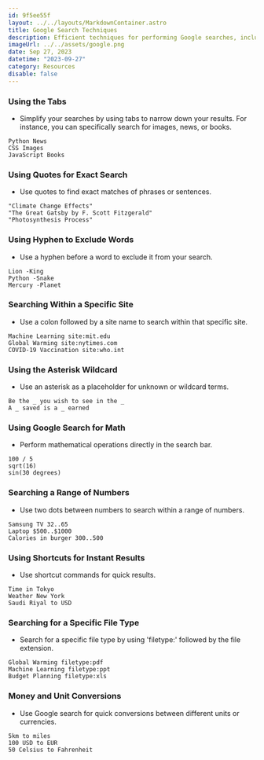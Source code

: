 ```yaml
---
id: 9f5ee55f
layout: ../../layouts/MarkdownContainer.astro
title: Google Search Techniques
description: Efficient techniques for performing Google searches, including the use of tabs, quotes, hyphens, colons, asterisks, mathematical operations, number ranges, shortcuts, file type search, and unit conversions.
imageUrl: ../../assets/google.png
date: Sep 27, 2023
datetime: "2023-09-27"
category: Resources
disable: false
---
```


### Using the Tabs

- Simplify your searches by using tabs to narrow down your results. For instance, you can specifically search for images, news, or books.

```
Python News
CSS Images
JavaScript Books
```

### Using Quotes for Exact Search

- Use quotes to find exact matches of phrases or sentences.

```
"Climate Change Effects"
"The Great Gatsby by F. Scott Fitzgerald"
"Photosynthesis Process"
```

### Using Hyphen to Exclude Words

- Use a hyphen before a word to exclude it from your search.

```
Lion -King
Python -Snake
Mercury -Planet
```

### Searching Within a Specific Site

- Use a colon followed by a site name to search within that specific site.

```
Machine Learning site:mit.edu
Global Warming site:nytimes.com
COVID-19 Vaccination site:who.int
```

### Using the Asterisk Wildcard

- Use an asterisk as a placeholder for unknown or wildcard terms.

```
Be the _ you wish to see in the _
A _ saved is a _ earned
```

### Using Google Search for Math

- Perform mathematical operations directly in the search bar.

```
100 / 5
sqrt(16)
sin(30 degrees)
```

### Searching a Range of Numbers

- Use two dots between numbers to search within a range of numbers.

```
Samsung TV 32..65
Laptop $500..$1000
Calories in burger 300..500
```

### Using Shortcuts for Instant Results

- Use shortcut commands for quick results.

```
Time in Tokyo
Weather New York
Saudi Riyal to USD
```

### Searching for a Specific File Type

- Search for a specific file type by using 'filetype:' followed by the file extension.

```
Global Warming filetype:pdf
Machine Learning filetype:ppt
Budget Planning filetype:xls
```

### Money and Unit Conversions

- Use Google search for quick conversions between different units or currencies.

```
5km to miles
100 USD to EUR
50 Celsius to Fahrenheit
```
